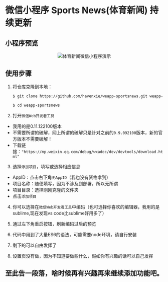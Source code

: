 # 微信小程序 Sports News(体育新闻) 持续更新

## 小程序预览

<p align="center">
  <img src="./images/GIF5.gif" alt="体育新闻微信小程序演示" >
</p>

## 使用步骤

1. 将仓库克隆到本地：

    ```bash
    $ git clone https://github.com/havenxie/weapp-sportsnews.git weapp-sportsnews --depth 1

    $ cd weapp-sportsnews
    ```

2. 打开`微信Web开发者工具`

  - 我用的是0.11.122100版本
  - 不需要所谓的破解，网上所谓的破解只是针对之前的`0.9.092100`版本，新的官方版本不需要破解！
  - 下载链接：`"https://mp.weixin.qq.com/debug/wxadoc/dev/devtools/download.html"`

3. 选择`添加项目`，填写或选择相应信息

  - AppID：点击右下角`无AppID`（我也没有资格拿到）
  - 项目名称：随便填写，因为不涉及到部署，所以无所谓
  - 项目目录：选择刚刚克隆的文件夹
  - 点击`添加项目`

4. 你可以选择在`微信Web开发者工具`中编码（也可选择你喜欢的编辑器，我用的是sublime,现在发现vs code比sublime好用多了）

6. 通过左下角重启按钮，刷新编码过后的预览

7. 代码中用到了大量ES6的语法，可能需要node环境，请自行安装

8. 剩下的可以自由发挥了

9. 设置页没有做，因为不知道要做些什么，假如你有兴趣的话可以自己发挥



 
## 至此告一段落，啥时候再有兴趣再来继续添加功能吧。 



